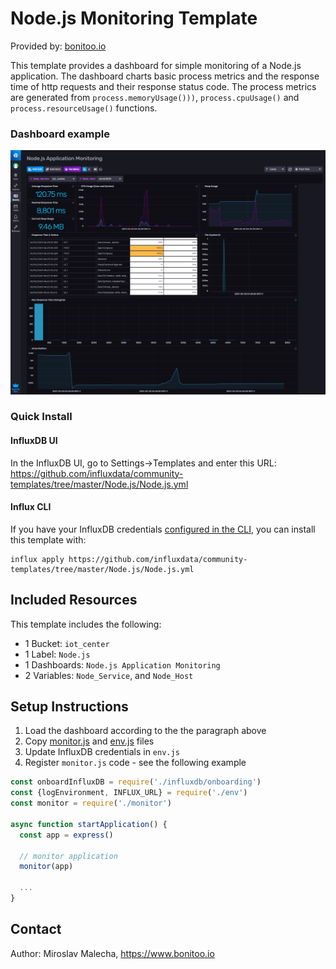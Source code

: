 # Node.js Monitoring Template

Provided by: [bonitoo.io](.)

This template provides a dashboard for simple monitoring of a Node.js application. The dashboard charts basic process metrics and the response time of http requests and their response status code.
The process metrics are generated from `process.memoryUsage()))`, `process.cpuUsage()` and `process.resourceUsage()` functions.
  
### Dashboard example

![Screenshot](node_dashboard.png)

### Quick Install

#### InfluxDB UI

In the InfluxDB UI, go to Settings->Templates and enter this URL: https://github.com/influxdata/community-templates/tree/master/Node.js/Node.js.yml

#### Influx CLI
If you have your InfluxDB credentials [configured in the CLI](https://v2.docs.influxdata.com/v2.0/reference/cli/influx/config/), you can install this template with:

```
influx apply https://github.com/influxdata/community-templates/tree/master/Node.js/Node.js.yml
```

## Included Resources

This template includes the following:

  - 1 Bucket: `iot_center`
  - 1 Label: `Node.js`
  - 1 Dashboards: `Node.js Application Monitoring`
  - 2 Variables: `Node_Service`, and `Node_Host`

## Setup Instructions

1. Load the dashboard according to the the paragraph above
1. Copy [monitor.js](https://github.com/influxdata/community-templates/tree/master/Node.js/monitor.js) and [env.js](https://github.com/influxdata/community-templates/tree/master/Node.js/env.js) files
1. Update InfluxDB credentials in `env.js`
1. Register `monitor.js` code - see the following example

```javascript
const onboardInfluxDB = require('./influxdb/onboarding')
const {logEnvironment, INFLUX_URL} = require('./env')
const monitor = require('./monitor')

async function startApplication() {
  const app = express()

  // monitor application
  monitor(app)

  ...
}
```

## Contact

Author: Miroslav Malecha, https://www.bonitoo.io
